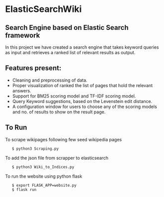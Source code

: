 # ElasticSearchWiki
## Search Engine based on Elastic Search framework
In this project we have created a search engine that takes keyword queries as input and retrieves a
ranked list of relevant results as output. 

## Features present:

- Cleaning and preprocessing of data.
- Proper visualization of ranked the list of pages that hold the relevant answers.
- Support for BM25 scoring model and TF-IDF scoring model.
- Query Keyword suggestions, based on the Levenstein edit distance.
- A configuration window for users to choose any of the scoring models and no. of results to show on the result page.

## To Run
To scrape wikipages following few seed wikipedia pages

```
   $ python3 Scraping.py
```
To add the json file from scrapper to elasticsearch
```
   $ python3 Wiki_to_Indices.py
```
To run the website using python flask

```
   $ export FLASK_APP=website.py
   $ flask run
```

